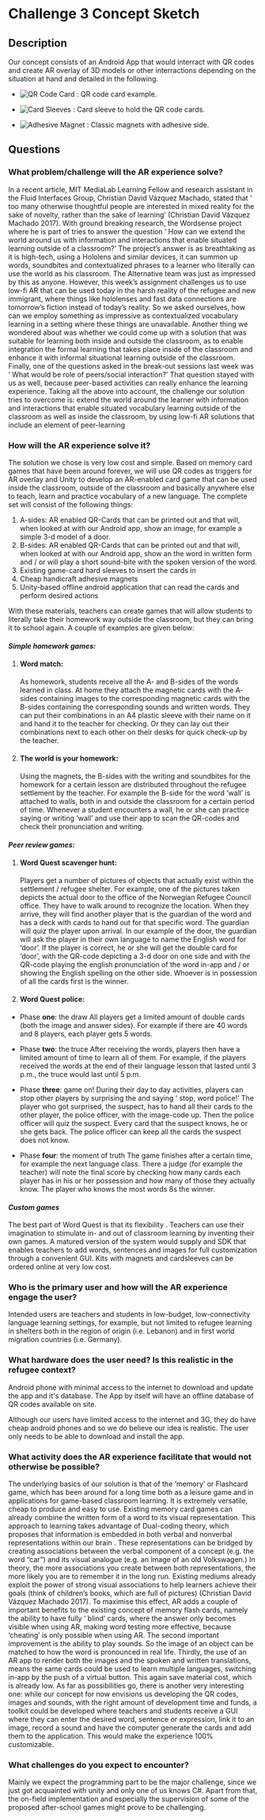 # Challenge 3 Concept Sketch

## Description

Our concept consists of an Android App that would interract with QR codes and create AR overlay of 3D models or other interractions depending on the situation at hand and detailed in the following.

*  ![QR Code Card](https://gitlab.refugeelearning.site/rla/The-Alternative/team-template/blob/master/challenge3/QRCard.jpg)    : QR code card example.

*  ![Card Sleeves](https://gitlab.refugeelearning.site/rla/The-Alternative/team-template/blob/master/challenge3/CardSleeves.jpg)    : Card sleeve to hold the QR code cards.

*  ![Adhesive Magnet](https://gitlab.refugeelearning.site/rla/The-Alternative/team-template/blob/master/challenge3/AdhesiveMagnet.jpg)    : Classic magnets with adhesive side.

## Questions

### What problem/challenge will the AR experience solve? 

 In a recent article, MIT MediaLab  Learning Fellow and research assistant in the Fluid Interfaces Group, Christian David Vázquez Machado, stated that ‘ too many otherwise thoughtful people are interested in mixed reality for the sake of novelty, rather than the sake of learning’ (Christian David Vázquez Machado 2017).   With ground breaking research, the Wordsense project where he is part of tries to answer the question ‘ How can we extend the world around us with information and interactions that enable situated learning outside of a classroom?’ The project’s answer is as breathtaking as it is high-tech, using a Hololens and similar devices, it can summon up words, soundbites and contextualized phrases to a learner who literally can use the world as his classroom. The Alternative team was just as impressed by this as anyone. However, this week’s assignment challenges us to use low-fi AR that can be used today in the harsh reality of the refugee and new immigrant, where things like hololenses and fast data connections are tomorrow’s fiction instead of today’s reality. So we asked ourselves, how can we employ something as impressive as contextualized vocabulary learning in a setting where these things are unavailable. Another thing we wondered about was whether we could come up with a solution that was suitable for learning both inside and outside the classroom, as to enable integration the formal learning that takes place inside of the classroom and enhance it with informal situational learning outside of the classroom. Finally, one of the questions asked in the break-out sessions last week was ‘ What would be role of peers/social interaction?’ That question stayed with us as well, because peer-based activities can really enhance the learning experience.
Taking all the above into account, the challenge our solution tries to overcome is: extend the world around the learner with information and interactions that enable situated vocabulary learning outside of the classroom as well as inside the classroom, by using low-fi AR solutions that include an element of peer-learning 

### How will the AR experience solve it? 
The solution we chose is very low cost and simple. Based on memory card games that have been around forever, we will use QR codes as triggers for AR overlay and Unity to develop an AR-enabled card game that can be used inside the classroom, outside of the classroom  and basically anywhere else to teach, learn and practice vocabulary of a new language. 
The complete set will consist of the following things:

1.  A-sides: AR enabled QR-Cards that can be printed out and that will, when looked at with our Android app, show an image, for example a simple 3-d model of a door.
2.  B-sides: AR enabled QR-Cards that can be printed out and that will, when looked at with our Android app, show an the word in written form and / or will play a short sound-bite with the spoken version of the word. 
3.  Existing game-card hard sleeves to insert the cards in 
4.  Cheap handicraft adhesive magnets
5.  Unity-based offline android application that can read the cards and perform desired actions
  


With these materials, teachers can create games that will allow students to literally take their homework way outside the classroom, but they can bring it to school again. A couple of examples are given below: 

#### _Simple homework games:_

1. #### Word match: 
    As homework, students receive all the A- and B-sides of the words learned in class. At home they attach the magnetic cards with the A- sides containing images to the corresponding magnetic cards with the B-sides containing the corresponding sounds and written words. They can put their combinations in an A4 plastic sleeve with their name on it and hand it to the teacher for checking. Or they can lay out their combinations next to each other on their desks for quick check-up by the teacher.
 
2. #### The world is your homework:
    Using the magnets, the B-sides with the writing and soundbites for the homework for a certain lesson are distributed throughout the refugee settlement by the teacher. For example the B-side for the word ‘wall’  is attached to walls, both in and outside the classroom for a certain period of time. Whenever a student encounters a wall, he or she can practice saying or writing ‘wall’ and use their app to scan the QR-codes and check their pronunciation and writing.


#### _Peer review games:_ 

1. #### Word Quest scavenger hunt:
    Players get a number of pictures of objects that actually exist within the settlement / refugee shelter. For example, one of the pictures taken depicts the actual door to the office of the Norwegian Refugee Council office. They have to walk around to recognize the location. When they arrive, they will find another player that is the guardian of the word and has a deck with cards to hand out for that specific word.
    The guardian will quiz the player upon arrival. In our example of the door, the guardian will ask the player in their own language to name the English word for ‘door’. If the player is correct, he or she will get the double card for ‘door’, with the QR-code depicting a 3-d door on one side and with the QR-code playing the english pronunciation of the word in-app and / or showing the English spelling  on the other side. Whoever is in possession of all the cards first is the winner.
 
2. #### Word Quest police:

- Phase **one**: the draw
    All players get a limited amount of double cards (both the image and answer sides). For example if there are 40 words and 8 players, each player gets 5 words.
 
- Phase **two**: the truce
    After receiving the words, players then have a limited amount of time to learn all of them. For example, if the players received the words at the end of their language lesson that lasted until 3 p.m., the truce would last until 5 p.m.
 
- Phase **three**: game on!
    During their day to day activities, players can stop other players by surprising the and saying ‘ stop, word police!’ The player who got surprised, the suspect, has to hand all their cards to the other player, the police officer, with the image-code up. Then the police officer will quiz the suspect. Every card that the suspect knows, he or she gets back. The police officer can keep all the cards the suspect does not know. 

-  Phase **four**: the moment of truth
    The game finishes after a certain time, for example the next language class. There a judge (for example the teacher) will note the final score by checking how many cards each player has in his or her possession and how many of those they actually know. The player who knows the most words 8s the winner. 
 

#### _Custom games_

The best part of Word Quest is that its flexibility . Teachers can use their imagination to stimulate in- and out of classroom learning by inventing their own games. A matured version of the system would supply and SDK that enables teachers to add words, sentences and images for full customization through a convenient GUI. Kits with magnets and cardsleeves can be ordered online at very low cost.



### Who is the primary user and how will the AR experience engage the user?

Intended users are teachers and students in low-budget, low-connectivity language learning settings, for example, but not limited to refugee learning in shelters both in the region of origin (i.e. Lebanon) and in first world migration countries (i.e. Germany).

### What hardware does the user need? Is this realistic in the refugee context? 

Android phone with minimal access to the internet to download and update the app and it's database. The App by itself will have an offline database of QR codes available on site.

Although our users have limited access to the internet and 3G, they do have cheap android phones and so we do believe our idea is realistic. The user only needs to be able to download and install the app.



### What activity does the AR experience facilitate that would not otherwise be possible? 

The underlying basics of our solution is that of the ‘memory’ or Flashcard game, which has been around for a long time both as a leisure game and in applications for game-based classroom learning. It is extremely versatile, cheap to produce and easy to use. Existing memory card games can already combine the written form of a word to its visual representation. This approach to learning takes advantage of Dual-coding theory, which proposes that information is embedded in both verbal and nonverbal representations within our brain . These representations can be bridged by creating associations between the verbal component of a concept (e.g. the word “car”) and its visual analogue (e.g. an image of an old Volkswagen.) In theory, the more associations you create between both representations, the more likely you are to remember it in the long run. Existing mediums already exploit the power of strong visual associations to help learners achieve their goals (think of children’s books, which are full of pictures) (Christian David Vázquez Machado 2017). To maximise this effect, AR adds a couple of important benefits to the existing concept of memory flash cards, namely the ability to have fully ‘ blind’ cards, where the answer only becomes visible when using AR, making word testing more effective, because ‘cheating’ is only possible when using AR. The second important improvement is the ability to play sounds. So the image of an object can be matched to how the word is pronounced in real life. Thirdly, the use of an AR app to render both the images and the spoken and written translations, means the same cards could be used to learn multiple languages, switching in-app by the push of a virtual button. This again save material cost, which is already low.
As far as possibilities go, there is another very interesting one: while our concept for now envisions us developing the QR codes, images and sounds, with the right amount of development time and funds, a toolkit could be developed where teachers and students receive a GUI where they can enter the desired word, sentence or expression, link it to an image, record a sound and have the computer generate the cards and add them to the application. This would make the experience 100% customizable.


### What challenges do you expect to encounter? 

Mainly we expect the programming part to be the major challenge, since we just got acquainted with unity and only one of us knows C#. 
Apart from that, the on-field implementation and especially the supervision of some of the proposed after-school games might prove to be challenging.

